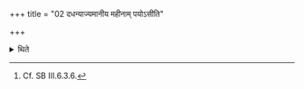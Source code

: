 +++
title = "02 दधन्याज्यमानीय महीनाम् पयोऽसीति"

+++

<details><summary>थिते</summary>

2. Having poured the ghee in the curds, he scoops (the mixture) in the container(-ladle) of the Pr̥ṣadājya (clotted ghee) five-times scooped clotted ghee with mahīnāṁ payo'si...' or with jyotirasi viśvarūpam...[^2]  

[^1]: TS III.2.6.a.  

[^2]: Cf. SB III.6.3.6.
</details>
